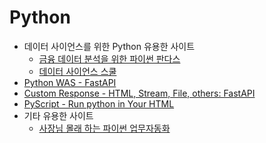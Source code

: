 # Python

* 데이터 사이언스를 위한 Python 유용한 사이트 
  * [금융 데이터 분석을 위한 파이썬 판다스](https://wikidocs.net/book/3488)    
  * [데이터 사이언스 스쿨](https://datascienceschool.net/intro.html)
* [Python WAS - FastAPI](https://fastapi.tiangolo.com/ko/)
* [Custom Response - HTML, Stream, File, others: FastAPI](https://fastapi.tiangolo.com/advanced/custom-response/)    
* [PyScript - Run python in Your HTML](https://pyscript.net/)   
* 기타 유용한 사이트
  * [사장님 몰래 하는 파이썬 업무자동화](https://wikidocs.net/book/6353)
